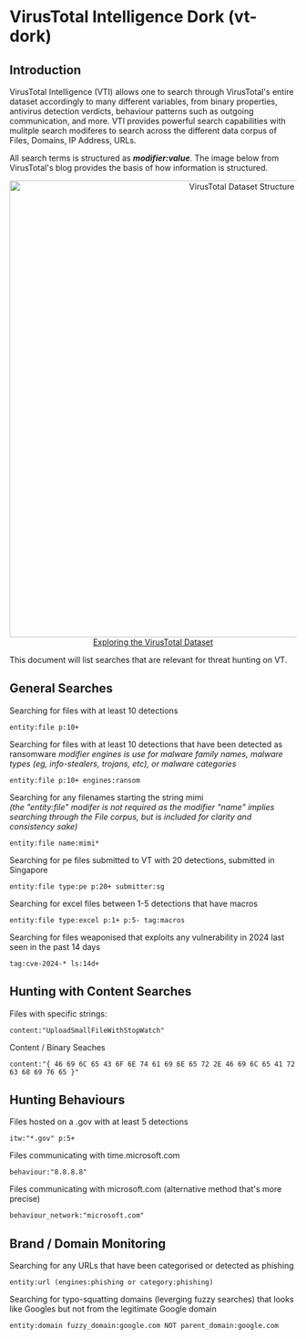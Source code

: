 # VirusTotal Intelligence Dork (vt-dork)

## Introduction

VirusTotal Intelligence (VTI) allows one to search through VirusTotal's entire dataset accordingly to many different variables, from binary properties, antivirus detection verdicts, behaviour patterns such as outgoing communication, and more. 
VTI provides powerful search capabilities with mulitple search modiferes to search across the different data corpus of Files, Domains, IP Address, URLs. <br>

All search terms is structured as ***modifier:value***.
The image below from VirusTotal's blog provides the basis of how information is structured. 

<p align="center">
  <img src="https://lh7-rt.googleusercontent.com/docsz/AD_4nXdJ1cLcETZLA8AQG4szbnYyDQdEk3zn9PTtfcf7pwun5Kf-pAhYxQPH5Rf02WL8rxGBklRa7uyCo04VctDMuGTeku6k_yLvna6MiDfpsyuUEveCg50ppeUzElUz4ZWSLR6l6p6uvrzRVR3aezkSAiDDNFU?key=fmyi2KLpW11xkeIveMXX7Q" width="800" alt="VirusTotal Dataset Structure"> <br>
<a href="https://blog.virustotal.com/2024/08/VT-S1-EffectiveResearch.html">Exploring the VirusTotal Dataset</a>
</p>

This document will list searches that are relevant for threat hunting on VT. 

## General Searches

Searching for files with at least 10 detections
```
entity:file p:10+
```

Searching for files with at least 10 detections that have been detected as ransomware
_modifier engines is use for malware family names, malware types (eg, info-stealers, trojans, etc), or malware categories_
```
entity:file p:10+ engines:ransom
```

Searching for any filenames starting the string mimi <br>
_(the "entity:file" modifer is not required as the modifier "name" implies searching through the File corpus, but is included for clarity and consistency sake)_

```
entity:file name:mimi* 
```

Searching for pe files submitted to VT with 20 detections, submitted in Singapore
```
entity:file type:pe p:20+ submitter:sg
```

Searching for excel files between 1-5 detections that have macros
```
entity:file type:excel p:1+ p:5- tag:macros
```

Searching for files weaponised that exploits any vulnerability in 2024 last seen in the past 14 days
```
tag:cve-2024-* ls:14d+ 
```

## Hunting with Content Searches 

Files with specific strings: 
```
content:"UploadSmallFileWithStopWatch"
```

Content / Binary Seaches
```
content:"{ 46 69 6C 65 43 6F 6E 74 61 69 6E 65 72 2E 46 69 6C 65 41 72 63 68 69 76 65 }"
```

## Hunting Behaviours

Files hosted on a .gov with at least 5 detections
```
itw:"*.gov" p:5+
```

Files communicating with time.microsoft.com
```
behaviour:"8.8.8.8"
```

Files communicating with microsoft.com (alternative method that's more precise)
```
behaviour_network:"microsoft.com"
```

## Brand / Domain Monitoring

Searching for any URLs that have been categorised or detected as phishing
```
entity:url (engines:phishing or category:phishing)
```

Searching for typo-squatting domains (leverging fuzzy searches) that looks like Googles but not from the legitimate Google domain
```
entity:domain fuzzy_domain:google.com NOT parent_domain:google.com
```
